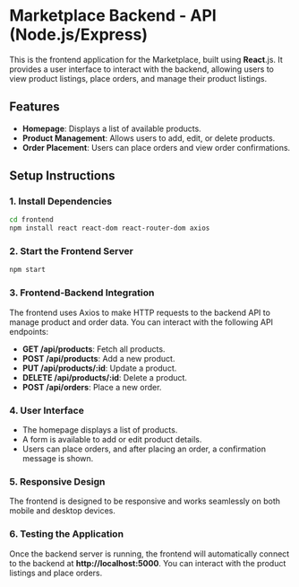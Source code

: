 # Marketplace Backend - API (Node.js/Express)

This is the frontend application for the Marketplace, built using **React**.js. It provides a user interface to interact with the backend, allowing users to view product listings, place orders, and manage their product listings.

## Features

- **Homepage**: Displays a list of available products.
- **Product Management**: Allows users to add, edit, or delete products.
- **Order Placement**: Users can place orders and view order confirmations.

## Setup Instructions

### 1. **Install Dependencies**
```bash
cd frontend
npm install react react-dom react-router-dom axios
```

### 2. **Start the Frontend Server**
```bash
npm start
```

### 3. **Frontend-Backend Integration**
The frontend uses Axios to make HTTP requests to the backend API to manage product and order data. You can interact with the following API endpoints:

- **GET /api/products**: Fetch all products.
- **POST /api/products**: Add a new product.
- **PUT /api/products/:id**: Update a product.
- **DELETE /api/products/:id**: Delete a product.
- **POST /api/orders**: Place a new order.

### 4. **User Interface**
- The homepage displays a list of products.
- A form is available to add or edit product details.
- Users can place orders, and after placing an order, a confirmation message is shown.

### 5. **Responsive Design**
The frontend is designed to be responsive and works seamlessly on both mobile and desktop devices.

### 6. **Testing the Application**
Once the backend server is running, the frontend will automatically connect to the backend at **http://localhost:5000**. You can interact with the product listings and place orders.
